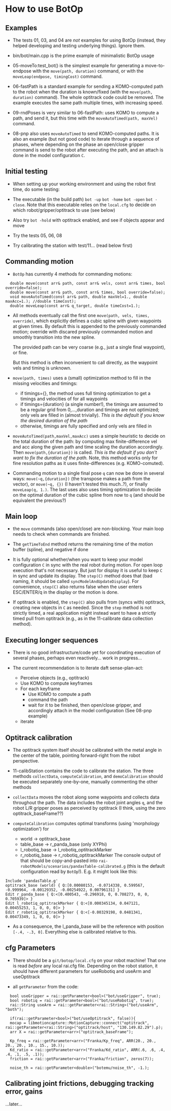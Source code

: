 # How to use BotOp

##  Examples

* The tests 01, 03, and 04 are *not* examples for using BotOp
  (instead, they helped developing and testing underlying things). Ignore them.

* bin/bot/main.cpp is the prime example of minimalistic BotOp usage

* 05-moveTo:test_bot() is the simplest example for generating a
  move-to-endpose with the `move(path, duration)` command, or with
  the `moveLeap(endpose, timingCost)` command.

* 06-fastPath is a standard example for sending a KOMO-computed path
  to the robot when the duration is known/fixed (with the `move(path,
  duration)` command). The whole optitrack code could be removed. The
  example executes the same path multiple times, with increasing
  speed.

* 09-rndPoses is very similar to 06-fastPath: uses KOMO to compute a
  path, and send it, but this time with the `moveAutoTimed(path,
  maxVel)` command.

* 08-pnp also uses `moveAutoTimed` to send KOMO-computed paths. It is
  also an example (but not good code) to iterate through a sequence of
  phases, where depending on the phase  an open/close gripper command
  is send to the robot after executing the path, and an attach is done
  in the model configuration `C`.


## Initial testing

* When setting up your working environment and using the robot first time, do some testing:

* The executable (in the build path) `bot -up`  `bot -home`  `bot -open`  `bot -close`. Note that this executable relies on the `local.cfg` to decide on which robot/gripper/optitrack to use (see below)

* Also try `bot -hold` with optitrack enabled, and see if objects appear and move

* Try the tests 05, 06, 08

* Try calibrating the station with test/11... (read below first)


## Commanding motion

* `BotOp` has currently 4 methods for commanding motions:
```
  double move(const arr& path, const arr& vels, const arr& times, bool override=false);
  double move(const arr& path, const arr& times, bool override=false);
  void moveAutoTimed(const arr& path, double maxVel=1., double maxAcc=1.); //double timeCost);
  double moveLeap(const arr& q_target, double timeCost=1.);
```

* All methods eventually call the first one `move(path, vels, times,
  override)`, which explicitly defines a cubic spline with given
  waypoints at given times. By default this is appended to the
  previously commanded motion; override with discared previously
  commanded motion and smoothly transition into the new spline.

  The provided path can be very coarse (e.g., just a single final
  waypoint), or fine.
  
  But this method is often inconvenient to call
  directly, as the waypoint vels and timing is unknown.

* `move(path, times)` uses a (small) optimization method to fill in the missing velocities and timings:
  * if timings={}, the method uses full timing optimization to get a timings and velocities of for all waypoints
  * if timings={duration} (a single number!), the timings are assumed to be a regular grid from 0,...,duration and timings are not optimized; only vels are filled in (almost trivially). *This is the default if you know the desired duration of the path*
  * otherwise, timings are fully specified and only vels are filled in
  
* `moveAutoTimed(path,maxVel,maxAcc)` uses a simple heuristic to
  decide on the total duration of the path: by computing max
  finite-difference vel and acc along the given path and time scaling
  the duration accordingly. Then `move(path,{duration})` is
  called. *This is the default if you don't want to fix the duration
  of the path.* Note, this method works only for fine resolution paths
  as it uses finite-differences (e.g. KOMO-comuted).

* Commanding motion to a single final pose `q` can now be done in
  several ways: `move(~q,{duration})` (the transpose makes a path from
  the vector), or `move(~q, {})` (I haven't tested this much..?), or
  finally `moveLeap(q, 1.)`. The last uses also uses timing
  optimization to decide on the optimal duration of the cubic spline
  from now to `q` (and should be equivalent the previous?)

## Main loop

* the `move` commands (also open/close) are non-blocking. Your main loop needs to check when commands are finished.

* The `getTimeToEnd` method returns the remaining time of the motion buffer (spline), and negative if done

* It is fully optional whether/when you want to keep your model configuration `C` in sync with the real robot during motion. For open loop execution that's not necessary. But just for display it is useful to keep `C` in sync and update its display. The `step(C)` method does that (bad naming, it should be called `syncModelAndUpdateDisplay`). For convenience, `step(C)` also returns false when the user enters ESC/ENTER/q in the display or the motion is done.

* If optitrack is enabled, the `step(C)` also pulls from (syncs with) optitrack, creating new objects in `C` as needed. Since the `step` method is not strictly timed, a real application might instead want to have a strictly timed pull from optitrack (e.g., as in the 11-calibrate data collection method).


## Executing longer sequences

* There is no good infrastructure/code yet for coordinating execution of several phases, perhaps even reactively... work in progress...

* The current recommendation is to iterate daft sense-plan-act:
  * Perceive objects (e.g., optitrack)
  * Use KOMO to compute keyframes
  * For each keyframe
	* Use KOMO to compute a path
    * command the path
    * wait for it to be finished, then open/close gripper, and accordingly attach in the model configuration (See 08-pnp example)
  * iterate

## Optitrack calibration

* The optitrack system itself should be calibrated with the metal angle in the center of the table, pointing forward-right from the robot perspective.

* 11-calibStation contains the code to calibrate the station. The three methods `collectData`, `computeCalibration`, and `demoCalibration` should be executed separately one-by-one, manually commenting the other methods

* `collectData` moves the robot along some waypoints and collects data throughout the path. The data includes the robot joint angles `q`, and the robot L/R gripper poses as perceived by optitrack (I think, using the zero optitrack_baseFrame??)

* `computeCalibration` computes optimal transforms (using 'morphology optimization') for
  * world -> optitrack_base
  * table_base -> r_panda_base (only XYPhi)
  * l_robotiq_base -> l_robotiq_optitrackMarker
  * r_robotiq_base -> r_robotiq_optitrackMarker
The console output of that should be copy-and-pasted into `rai-robotModels/scenarios/pandasTable-calibrated.g` (this is the default configuration read by `BotOp`!). E.g. it might look like this:
```
Include 'pandasTable.g'
optitrack_base (world) { Q:[0.00080153, -0.0714338, 0.599567, -0.999964, -0.00129352, -0.00254922, 0.00796131] }
Edit r_panda_base { Q:<[0.400543, -0.296918, 0, 0.708273, 0, 0, 0.705939]> }
Edit l_robotiq_optitrackMarker { Q:<[0.000345134, 0.047121, 0.00455253, 1, 0, 0, 0]> }
Edit r_robotiq_optitrackMarker { Q:<[-0.00329198, 0.0481341, 0.00473349, 1, 0, 0, 0]> }
```

* As a consequence, the l_panda_base will be the reference with position `[-.4, -.3, 0]`. Everything else is calibrated relative to this.


## cfg Parameters

* There should be a `git/botop/local.cfg` on your robot machine! That one is read *before* any local rai.cfg file. Depending on the robot station, it should have different parameters for useRobotiq and useArm and useOptitrack

* all `getParameter` from the code:
```
  bool useGripper = rai::getParameter<bool>("bot/useGripper", true);
  bool robotiq = rai::getParameter<bool>("bot/useRobotiq", true);
  rai::String useArm = rai::getParameter<rai::String>("bot/useArm", "both");
  
  if(rai::getParameter<bool>("bot/useOptitrack", false)){
  mocap = libmotioncapture::MotionCapture::connect("optitrack", rai::getParameter<rai::String>("optitrack/host", "130.149.82.29").p);
  arr X = rai::getParameter<arr>("optitrack_baseFrame");

  Kp_freq = rai::getParameter<arr>("Franka/Kp_freq", ARR(20., 20., 20., 20., 10., 15., 10.));
  Kd_ratio = rai::getParameter<arr>("Franka/Kd_ratio", ARR(.6, .6, .4, .4, .1, .5, .1));
  friction = rai::getParameter<arr>("Franka/friction", zeros(7));

  noise_th = rai::getParameter<double>("botemu/noise_th", -1.);
```

## Calibrating joint frictions, debugging tracking error, gains

...later...
